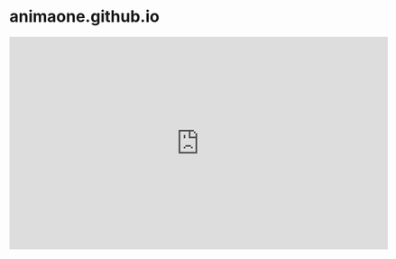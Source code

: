 # animaone.github.io


<iframe width="671" height="377" src="https://www.youtube.com/embed/Vf_WUSXiv00" frameborder="0" allow="accelerometer; autoplay; clipboard-write; encrypted-media; gyroscope; picture-in-picture" allowfullscreen></iframe>
